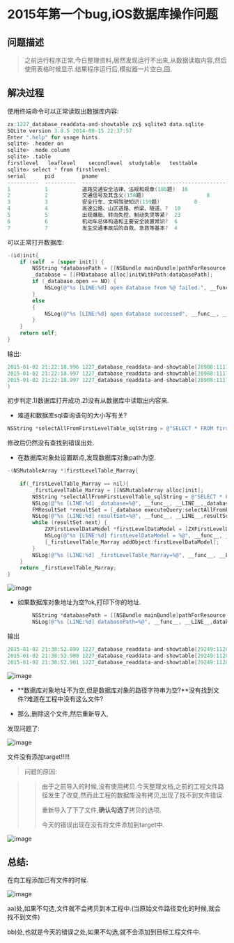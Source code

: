 # 2015年第一个bug,iOS数据库操作问题

## 问题描述


> 之前运行程序正常,今日整理资料,居然发现运行不出来,从数据读取内容,然后使用表格时候显示.结果程序运行后,模拟器一片空白,囧.

## 解决过程

使用终端命令可以正常读取出数据库内容:


```objectivec
zx:1227_database_readdata-and-showtable zx$ sqlite3 data.sqlite
SQLite version 3.8.5 2014-08-15 22:37:57
Enter ".help" for usage hints.
sqlite> .header on
sqlite> .mode column
sqlite> .table
firstlevel   leaflevel    secondlevel  studytable   testtable  
sqlite> select * from firstlevel;
serial      pid         pname                                               pcount    
----------  ----------  --------------------------------------------------  ----------
1           1           道路交通安全法律、法规和规章(185题)  16        
2           2           交通信号及其含义(158题)                    8         
3           3           安全行车、文明驾驶知识(159题)           8         
4           4           高速公路、山区道路、桥梁、隧道、?  10        
5           5           出现爆胎、转向失控、制动失灵等紧?  23        
6           6           机动车总体构造和主要安全装置常识?  6         
7           7           发生交通事故后的自救、急救等基本?  4
```

可以正常打开数据库:

```objectivec
-(id)init{
    if (self  = [super init]) {
        NSString *databasePath = [[NSBundle mainBundle]pathForResource:@"data" ofType:@"sqlite"];
        _database = [[FMDatabase alloc]initWithPath:databasePath];
        if (_database.open == NO) {
            NSLog(@"%s [LINE:%d] open database from %@ failed.", __func__, __LINE__,databasePath);
        }
        else
        {
            NSLog(@"%s [LINE:%d] open database successed", __func__, __LINE__);
        }
    }
    return self;
}
```
输出:

```objectivec
2015-01-02 21:22:18.996 1227_database_readdata-and-showtable[28988:1117979] -[ZXDatabase init] [LINE:52] open database successed
2015-01-02 21:22:18.997 1227_database_readdata-and-showtable[28988:1117979] -[ZXDatabase firstLevelTable_Marray] [LINE:69] resultSet=(null)
2015-01-02 21:22:18.997 1227_database_readdata-and-showtable[28988:1117979] -[ZXDatabase firstLevelTable_Marray] [LINE:75] _firstLevelTable_Marray=(
)
```

初步判定.1)数据库打开成功.2)没有从数据库中读取出内容来.


-  难道和数据库sql查询语句的大小写有关?

```objectivec
NSString *selectAllFromFirstLevelTable_sqlString = @"SELECT * FROM firstlevel";
```
修改后仍然没有查找到错误出处.

- 在数据库对象处设置断点,发现数据库对象path为空.

```objectivec
-(NSMutableArray *)firstLevelTable_Marray{
    
    if(_firstLevelTable_Marray == nil){
        _firstLevelTable_Marray = [[NSMutableArray alloc]init];
        NSString *selectAllFromFirstLevelTable_sqlString = @"SELECT * FROM firstlevel";
        NSLog(@"%s [LINE:%d] _database=%@", __func__, __LINE__,_database);
        FMResultSet *resultSet = [_database executeQuery:selectAllFromFirstLevelTable_sqlString];
        NSLog(@"%s [LINE:%d] resultSet=%@", __func__, __LINE__,resultSet);
        while (resultSet.next) {
            ZXFirstLevelDataModel *firstLevelDataModel = [ZXFirstLevelDataModel modelWithOneRow:resultSet];
            NSLog(@"%s [LINE:%d] firstLevelDataModel = %@", __func__, __LINE__,firstLevelDataModel);
            [_firstLevelTable_Marray addObject:firstLevelDataModel];
        }
        NSLog(@"%s [LINE:%d] _firstLevelTable_Marray=%@", __func__, __LINE__,_firstLevelTable_Marray);
    }
    return _firstLevelTable_Marray;
}
```

![image](https://raw.githubusercontent.com/urmyfaith/roadofios/master/bug_logs/0008_database_can_not_read_data01.png)

- 如果数据库对象地址为空?ok,打印下你的地址.

```objectivec
        NSString *databasePath = [[NSBundle mainBundle]pathForResource:@"data" ofType:@"sqlite"];
        NSLog(@"%s [LINE:%d] databasePath=%@", __func__, __LINE__,databasePath);
``` 

输出

```objectivec
2015-01-02 21:38:52.899 1227_database_readdata-and-showtable[29249:1128299] -[ZXDatabase init] [LINE:46] databasePath=(null)
2015-01-02 21:38:52.900 1227_database_readdata-and-showtable[29249:1128299] -[ZXDatabase init] [LINE:53] open database successed
2015-01-02 21:38:52.901 1227_database_readdata-and-showtable[29249:1128299] -[ZXDatabase firstLevelTable_Marray] [LINE:69] _database=<FMDatabase: 0x7a82eee0>
```

![image](https://raw.githubusercontent.com/urmyfaith/roadofios/master/bug_logs/0008_database_can_not_read_data02.png)

- **数据库对象地址不为空,但是数据库对象的路径字符串为空?**没有找到文件?难道在工程中没有这么文件?

- 那么,删除这个文件,然后重新导入,


发现问题了:

![image](https://raw.githubusercontent.com/urmyfaith/roadofios/master/bug_logs/0008_database_can_not_read_data03.png)

文件没有添加target!!!!!



> 问题的原因:

>> 由于之前导入的时候,没有使用拷贝.今天整理文档,之前的工程文件路径发生了改变,然而此工程的数据库没有拷贝,出现了找不到文件错误.
>>
>> 重新导入了下了文件,**确认勾选了**拷贝的选项.
>> 
>> 今天的错误出现在没有将文件添加到target中.


![image](https://raw.githubusercontent.com/urmyfaith/roadofios/master/bug_logs/0008_database_can_not_read_data04.png)

## 总结:

在向工程添加已有文件的时候.

![image](https://raw.githubusercontent.com/urmyfaith/roadofios/master/bug_logs/0008_database_can_not_read_data05.png)

 aa)处,如果不勾选,文件就不会拷贝到本工程中.(当原始文件路径变化的时候,就会找不到文件)
 
 bb)处,也就是今天的错误之处,如果不勾选,就不会添加到目标工程文件中.
 
 





